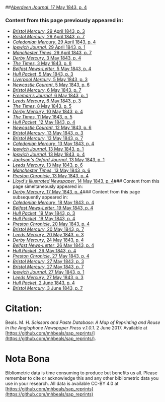 ##[*Aberdeen Journal*, 17 May 1843, p. 4](https://mhbeals.github.io/sap_html/Aberdeen-Journal/Aberdeen-Journal-17-May-1843-p-4)

### Content from this page previously appeared in:
+ [*Bristol Mercury*, 29 April 1843, p. 3](https://mhbeals.github.io/sap_html/Bristol-Mercury/Bristol-Mercury-29-April-1843-p-3)
+ [*Bristol Mercury*, 29 April 1843, p. 7](https://mhbeals.github.io/sap_html/Bristol-Mercury/Bristol-Mercury-29-April-1843-p-7)
+ [*Caledonian Mercury*, 29 April 1843, p. 4](https://mhbeals.github.io/sap_html/Caledonian-Mercury/Caledonian-Mercury-29-April-1843-p-4)
+ [*Ipswich Journal*, 29 April 1843, p. 1](https://mhbeals.github.io/sap_html/Ipswich-Journal/Ipswich-Journal-29-April-1843-p-1)
+ [*Manchester Times*, 29 April 1843, p. 7](https://mhbeals.github.io/sap_html/Manchester-Times/Manchester-Times-29-April-1843-p-7)
+ [*Derby Mercury*, 3 May 1843, p. 4](https://mhbeals.github.io/sap_html/Derby-Mercury/Derby-Mercury-3-May-1843-p-4)
+ [*The Times*, 3 May 1843, p. 8](https://mhbeals.github.io/sap_html/The-Times/The-Times-3-May-1843-p-8)
+ [*Belfast News-Letter*, 5 May 1843, p. 4](https://mhbeals.github.io/sap_html/Belfast-News-Letter/Belfast-News-Letter-5-May-1843-p-4)
+ [*Hull Packet*, 5 May 1843, p. 3](https://mhbeals.github.io/sap_html/Hull-Packet/Hull-Packet-5-May-1843-p-3)
+ [*Liverpool Mercury*, 5 May 1843, p. 3](https://mhbeals.github.io/sap_html/Liverpool-Mercury/Liverpool-Mercury-5-May-1843-p-3)
+ [*Newcastle Courant*, 5 May 1843, p. 6](https://mhbeals.github.io/sap_html/Newcastle-Courant/Newcastle-Courant-5-May-1843-p-6)
+ [*Bristol Mercury*, 6 May 1843, p. 7](https://mhbeals.github.io/sap_html/Bristol-Mercury/Bristol-Mercury-6-May-1843-p-7)
+ [*Freeman's Journal*, 6 May 1843, p. 1](https://mhbeals.github.io/sap_html/Freeman's-Journal/Freeman's-Journal-6-May-1843-p-1)
+ [*Leeds Mercury*, 6 May 1843, p. 3](https://mhbeals.github.io/sap_html/Leeds-Mercury/Leeds-Mercury-6-May-1843-p-3)
+ [*The Times*, 8 May 1843, p. 5](https://mhbeals.github.io/sap_html/The-Times/The-Times-8-May-1843-p-5)
+ [*Derby Mercury*, 10 May 1843, p. 4](https://mhbeals.github.io/sap_html/Derby-Mercury/Derby-Mercury-10-May-1843-p-4)
+ [*The Times*, 11 May 1843, p. 5](https://mhbeals.github.io/sap_html/The-Times/The-Times-11-May-1843-p-5)
+ [*Hull Packet*, 12 May 1843, p. 4](https://mhbeals.github.io/sap_html/Hull-Packet/Hull-Packet-12-May-1843-p-4)
+ [*Newcastle Courant*, 12 May 1843, p. 6](https://mhbeals.github.io/sap_html/Newcastle-Courant/Newcastle-Courant-12-May-1843-p-6)
+ [*Bristol Mercury*, 13 May 1843, p. 3](https://mhbeals.github.io/sap_html/Bristol-Mercury/Bristol-Mercury-13-May-1843-p-3)
+ [*Bristol Mercury*, 13 May 1843, p. 7](https://mhbeals.github.io/sap_html/Bristol-Mercury/Bristol-Mercury-13-May-1843-p-7)
+ [*Caledonian Mercury*, 13 May 1843, p. 4](https://mhbeals.github.io/sap_html/Caledonian-Mercury/Caledonian-Mercury-13-May-1843-p-4)
+ [*Ipswich Journal*, 13 May 1843, p. 1](https://mhbeals.github.io/sap_html/Ipswich-Journal/Ipswich-Journal-13-May-1843-p-1)
+ [*Ipswich Journal*, 13 May 1843, p. 4](https://mhbeals.github.io/sap_html/Ipswich-Journal/Ipswich-Journal-13-May-1843-p-4)
+ [*Jackson's Oxford Journal*, 13 May 1843, p. 1](https://mhbeals.github.io/sap_html/Jackson's-Oxford-Journal/Jackson's-Oxford-Journal-13-May-1843-p-1)
+ [*Leeds Mercury*, 13 May 1843, p. 6](https://mhbeals.github.io/sap_html/Leeds-Mercury/Leeds-Mercury-13-May-1843-p-6)
+ [*Manchester Times*, 13 May 1843, p. 6](https://mhbeals.github.io/sap_html/Manchester-Times/Manchester-Times-13-May-1843-p-6)
+ [*Preston Chronicle*, 13 May 1843, p. 4](https://mhbeals.github.io/sap_html/Preston-Chronicle/Preston-Chronicle-13-May-1843-p-4)
+ [*Lloyd's Illustrated Newspaper*, 14 May 1843, p. 4](https://mhbeals.github.io/sap_html/Lloyd's-Illustrated-Newspaper/Lloyd's-Illustrated-Newspaper-14-May-1843-p-4)### Content from this page simeltaneously appeared in:
+ [*Derby Mercury*, 17 May 1843, p. 4](https://mhbeals.github.io/sap_html/Derby-Mercury/Derby-Mercury-17-May-1843-p-4)### Content from this page subsequently appeared in:
+ [*Caledonian Mercury*, 18 May 1843, p. 4](https://mhbeals.github.io/sap_html/Caledonian-Mercury/Caledonian-Mercury-18-May-1843-p-4)
+ [*Belfast News-Letter*, 19 May 1843, p. 4](https://mhbeals.github.io/sap_html/Belfast-News-Letter/Belfast-News-Letter-19-May-1843-p-4)
+ [*Hull Packet*, 19 May 1843, p. 3](https://mhbeals.github.io/sap_html/Hull-Packet/Hull-Packet-19-May-1843-p-3)
+ [*Hull Packet*, 19 May 1843, p. 4](https://mhbeals.github.io/sap_html/Hull-Packet/Hull-Packet-19-May-1843-p-4)
+ [*Preston Chronicle*, 20 May 1843, p. 4](https://mhbeals.github.io/sap_html/Preston-Chronicle/Preston-Chronicle-20-May-1843-p-4)
+ [*Bristol Mercury*, 20 May 1843, p. 7](https://mhbeals.github.io/sap_html/Bristol-Mercury/Bristol-Mercury-20-May-1843-p-7)
+ [*Leeds Mercury*, 20 May 1843, p. 3](https://mhbeals.github.io/sap_html/Leeds-Mercury/Leeds-Mercury-20-May-1843-p-3)
+ [*Derby Mercury*, 24 May 1843, p. 4](https://mhbeals.github.io/sap_html/Derby-Mercury/Derby-Mercury-24-May-1843-p-4)
+ [*Belfast News-Letter*, 26 May 1843, p. 4](https://mhbeals.github.io/sap_html/Belfast-News-Letter/Belfast-News-Letter-26-May-1843-p-4)
+ [*Hull Packet*, 26 May 1843, p. 4](https://mhbeals.github.io/sap_html/Hull-Packet/Hull-Packet-26-May-1843-p-4)
+ [*Preston Chronicle*, 27 May 1843, p. 4](https://mhbeals.github.io/sap_html/Preston-Chronicle/Preston-Chronicle-27-May-1843-p-4)
+ [*Bristol Mercury*, 27 May 1843, p. 3](https://mhbeals.github.io/sap_html/Bristol-Mercury/Bristol-Mercury-27-May-1843-p-3)
+ [*Bristol Mercury*, 27 May 1843, p. 7](https://mhbeals.github.io/sap_html/Bristol-Mercury/Bristol-Mercury-27-May-1843-p-7)
+ [*Ipswich Journal*, 27 May 1843, p. 1](https://mhbeals.github.io/sap_html/Ipswich-Journal/Ipswich-Journal-27-May-1843-p-1)
+ [*Leeds Mercury*, 27 May 1843, p. 3](https://mhbeals.github.io/sap_html/Leeds-Mercury/Leeds-Mercury-27-May-1843-p-3)
+ [*Hull Packet*, 2 June 1843, p. 4](https://mhbeals.github.io/sap_html/Hull-Packet/Hull-Packet-2-June-1843-p-4)
+ [*Bristol Mercury*, 3 June 1843, p. 7](https://mhbeals.github.io/sap_html/Bristol-Mercury/Bristol-Mercury-3-June-1843-p-7)
                    
# Citation: 

Beals. M. H. *Scissors and Paste Database: A Map of Reprinting and Reuse in the Anglophone Newspaper Press v.1.0.1.* 2 June 2017. Available at [https://github.com/mhbeals/sap_reprints/](https://github.com/mhbeals/sap_reprints/). 
                    
# Nota Bona

Bibliometric data is time consuming to produce but benefits us all. Please remember to cite or acknowledge this and any other bibliometric data you use in your research. All data is available CC-BY 4.0 at [https://github.com/mhbeals/sap_reprints](https://github.com/mhbeals/sap_reprints)